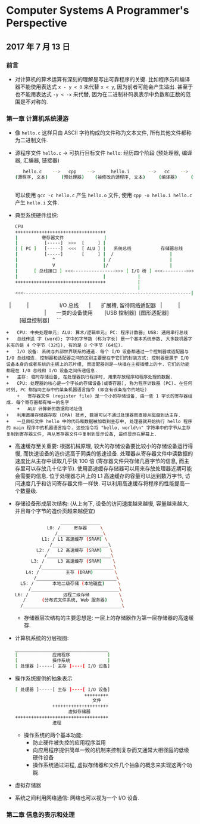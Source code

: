 # Computer Systems A Programmer's Perspective

## 2017 年 7 月 13 日

### 前言

+   对计算机的算术运算有深刻的理解是写出可靠程序的关键. 比如程序员和编译器不能使用表达式 `x - y < 0` 来代替 `x < y`, 因为前者可能会产生溢出. 甚至于也不能用表达式 `-y < -x` 来代替, 因为在二进制补码表表示中负数和正数的范围是不对称的.

### 第一章 计算机系统漫游

+   像 `hello.c` 这样只由 ASCII 字符构成的文件称为文本文件, 所有其他文件都称为二进制文件.

+   源程序文件 `hello.c` $\rightarrow$ 可执行目标文件 `hello`: 经历四个阶段 (预处理器, 编译器, 汇编器, 链接器)

    ```bash
       hello.c    -->   cpp    -->      hello.i       -->   cc    -->    hello.s     -->   as     -->         hello.o         -->    ld     -->         hello
    (源程序, 文本)     (预处理器)    (被修改的源程序, 文本)     (编译器)     (汇编程序, 文本)     (汇编器)     (可重定位目标程序, 二进制)  |->  (链接器)       (可执行目标程序, 二进制)
                                                                                                                           printf.o
    ```

    可以使用 `gcc -c hello.c` 产生 `hello.o` 文件, 使用 `cpp -o hello.i hello.c` 产生 `hello.i` 文件.

+   典型系统硬件组织:

    ```bash
    CPU
    ++++++++++++++++++++++++++++++++++
    |         寄存器文件               |
    |          [-----]  >>>  [     ] |
    | [ PC ]   [-----]  <<<  [ ALU ] |   系统总线           存储器总线
    |          [-----]       [     ] |  /                     |
    |             ^                  | /                      | 
    |             V                  |/                       |
    |      [ 总线接口 ] <<<---------------->>> [ I/O 桥 ] <<<--------->>> [ 主存储器 ]
    |                                |            |
    ++++++++++++++++++++++++++++++++++            |
                                                  |
    <<<---------------------------------------------------------------||-||-||-------->>>
    		|            |                     I/O 总线       |       扩展槽, 留待网络适配器
    		|            |                                   |       一类的设备使用
        [USB 控制器]  [图形适配器]                          [磁盘控制器]
     ```
    
    +   CPU: 中央处理单元; ALU: 算术/逻辑单元; PC: 程序计数器; USB: 通用串行总线
    +   总线传送 字 (word); 字中的字节数 (称为字长) 是一个基本系统参数, 大多数机器字长有的是 4 个字节 (32位), 有的是 8 个字节 (64位).
    +   I/O 设备: 系统与外部世界联系的通道. 每个 I/O 设备都通过一个控制器或适配器与 I/O 总线相连. 控制器和适配器之间的区别主要是在于它们的封装方式: 控制器是置于 I/O 设备本身的或者系统的主板上的芯片组, 而适配器则是一块插在主板插槽上的卡. 它们的功能都是在 I/O 总线和 I/O 设备之间传递信息.
    +   主存: 临时存储设备, 在处理器执行程序时, 用来存放程序和程序处理的数据.
    +   CPU: 处理器的核心是一个字长的存储设备(或寄存器), 称为程序计数器 (PC). 在任何时刻, PC 都指向主存中的某条机器语言指令 (即含有该条指令的地址)
        +   寄存器文件 (register file) 是一个小的存储设备, 由一些 1 字长的寄存器组成. 每个寄存器都有唯一的名字
        +   ALU 计算新的数据和地址值
    +   利用直接存储器存取 (DMA) 技术, 数据可以不通过处理器而直接从磁盘到达主存.
    +   一旦目标文件 hello 中的代码和数据被加载到主存中, 处理器就开始执行 hello 程序的 main 程序中的机器语言指令. 这些指令将 "hello, world\n" 字符串中的字节从主存复制到寄存器文件, 再从寄存器文件中复制到显示设备, 最终显示在屏幕上.

+   高速缓存至关重要: 根据机械原理, 较大的存储设备要比较小的存储设备运行得慢, 而快速设备的造价远高于同类的低速设备. 处理器从寄存器文件中读数据的速度比从主存中读取几乎快 100 倍 (寄存器文件只存储几百字节的信息, 而主存里可以存放几十亿字节). 使用高速缓存存储器可以用来存放处理器近期可能会需要的信息. 位于处理器芯片上的 L1 高速缓存的容量可以达到数万字节, 访问速度几乎和访问寄存器文件一样快. 可以利用高速缓存将程序的性能提高一个数量级.

+   存储设备形成层次结构: (从上向下, 设备的访问速度越来越慢, 容量越来越大, 并且每个字节的造价页越来越便宜)

    ```bash
                	 _______________
                L0: /     寄存器     \
                   /_________________\
              L1: / L1 高速缓存 (SRAM) \
             	 /_____________________\ 
            L2: /   L2 高速缓存 (SRAM)   \
               /________________________\
          L3: /     L3 高速缓存 (SRAM)    \
             /___________________________\
    	L4: /          主存 (DRAM)        \
           /______________________________\
      L5: /       本地二级存储 (本地磁盘)     \
    	 /_________________________________\
    L6: /             远程二级存储           \
       /      (分布式文件系统, Web 服务器)     \
      /_____________________________________\
    ```

    +   存储器层次结构的主要思想是: 一层上的存储器作为第一层存储器的高速缓存.

+   计算机系统的分层视图:

    ```bash
    ___________________________________
    [             应用程序              ]
    [             操作系统              ]
    [ 处理器 ]-----[ 主存 ]----[ I/O 设备]
    ```

+   操作系统提供的抽象表示

    ```bash
    [ 处理器 ]-----[ 主存 ]----[ I/O 设备]
                              +++++++++
                                 文件
                  +++++++++++++++++++++
                        虚拟存储器
    +++++++++++++++++++++++++++++++++++
                  进程            
    ```

    +   操作系统的两个基本功能:
        +   防止硬件被失控的应用程序滥用
        +   向应用程序提供简单一致的机制来控制复杂而又通常大相径庭的低级硬件设备
        +   操作系统通过进程, 虚拟存储器和文件几个抽象的概念来实现这两个功能.

+   虚拟存储器

+   系统之间利用网络通信: 网络也可以视为一个 I/O 设备.

### 第二章 信息的表示和处理

















